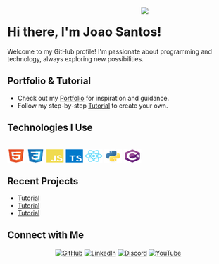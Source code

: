 <img align='right' src='https://user-images.githubusercontent.com/5713670/87202985-820dcb80-c2b6-11ea-9f56-7ec461c497c3.gif' width='200'>

# Hi there, I'm Joao Santos!

Welcome to my GitHub profile! I'm passionate about programming and technology, always exploring new possibilities.

## Portfolio & Tutorial

- Check out my [Portfolio]() for inspiration and guidance.
- Follow my step-by-step [Tutorial]() to create your own.

## Technologies I Use

<div style="display: inline_block; margin-top: 20px;"><br>
  <img align="center" alt="HTML" height="30" width="40" src="https://raw.githubusercontent.com/devicons/devicon/master/icons/html5/html5-original.svg">
  <img align="center" alt="CSS" height="30" width="40" src="https://raw.githubusercontent.com/devicons/devicon/master/icons/css3/css3-original.svg">
  <img align="center" alt="JavaScript" height="30" width="40" src="https://raw.githubusercontent.com/devicons/devicon/master/icons/javascript/javascript-plain.svg">
  <img align="center" alt="TypeScript" height="30" width="40" src="https://raw.githubusercontent.com/devicons/devicon/master/icons/typescript/typescript-plain.svg">
  <img align="center" alt="React" height="30" width="40" src="https://raw.githubusercontent.com/devicons/devicon/master/icons/react/react-original.svg">
  <img align="center" alt="Python" height="30" width="40" src="https://raw.githubusercontent.com/devicons/devicon/master/icons/python/python-original.svg">
  <img align="center" alt="C#" height="30" width="40" src="https://raw.githubusercontent.com/devicons/devicon/master/icons/csharp/csharp-original.svg">
</div>

## Recent Projects

- [Tutorial]()
- [Tutorial]()
- [Tutorial]()

## Connect with Me

<p align="center" style="margin-top: 20px;">
  <a href="https://github.com/JoaoSantosCodes">
    <img alt="GitHub" title="GitHub" height="40" width="40" src="https://cdn.simpleicons.org/github"></a>
  <a href="https://www.linkedin.com/in/jo%C3%A3o-santos-5a59a567/">
    <img alt="LinkedIn" title="LinkedIn" height="40" width="40" src="https://cdn.simpleicons.org/linkedin"></a>
  <a href="https://discord.gg/6JAwbTFy">
    <img alt="Discord" title="Discord" height="40" width="40" src="https://cdn.simpleicons.org/discord"></a>
  <a href="https://www.youtube.com/channel/UCT8zcIEJaNPUFVmoxLDwaZA">
    <img alt="YouTube" title="YouTube" height="40" width="40" src="https://cdn.simpleicons.org/youtube"></a>
</p>

